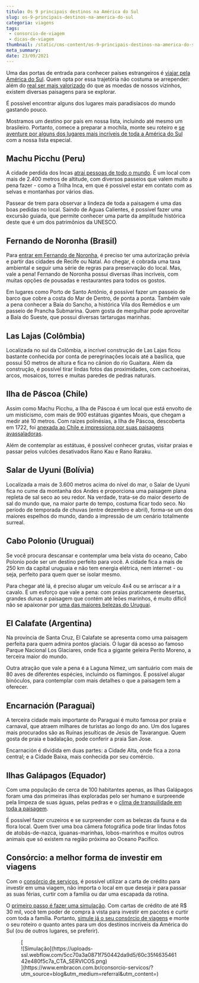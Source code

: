 ```yaml
---
titulo: Os 9 principais destinos na América do Sul
slug: os-9-principais-destinos-na-america-do-sul
categoria: viagens
tags:
 - consorcio-de-viagem
 - dicas-de-viagem
thumbnail: /static/cms-content/os-9-principais-destinos-na-america-do-sul.jpg
meta_summary: 
date: 23/09/2021
---
```

Uma das portas de entrada para conhecer países estrangeiros é [viajar pela América do Sul](https://www.embracon.com.br/blog/dicas-de-viagem-para-a-america-do-sul). Quem opta por essa trajetória não costuma se arrepender: além do [real ser mais valorizado](https://www.embracon.com.br/blog/entenda-como-a-variacao-da-moeda-estrangeira-pode-impactar-sua-vida) do que as moedas de nossos vizinhos, existem diversas paisagens para se explorar.

É possível encontrar alguns dos lugares mais paradisíacos do mundo gastando pouco.

Mostramos um destino por país em nossa lista, incluindo até mesmo um brasileiro. Portanto, comece a preparar a mochila, monte seu roteiro e [se aventure por alguns dos lugares mais incríveis de toda a América do Sul](https://www.embracon.com.br/blog/os-melhores-destinos-de-viagem-na-america-do-sul) com a nossa lista especial.

Machu Picchu (Peru) 
--------------------

A cidade perdida dos Incas [atrai pessoas de todo o mundo](https://www.embracon.com.br/blog/5-dicas-incriveis-para-planejar-uma-viagem-romantica). É um local com mais de 2.400 metros de altitude, com diversos passeios que valem muito a pena fazer - como a Trilha Inca, em que é possível estar em contato com as selvas e montanhas por vários dias.

Passear de trem para observar a lindeza de toda a paisagem é uma das boas pedidas no local. Saindo de Aguas Calientes, é possível fazer uma excursão guiada, que permite conhecer uma parte da amplitude histórica deste que é um dos patrimônios da UNESCO.

Fernando de Noronha (Brasil) 
-----------------------------

Para [entrar em Fernando de Noronha](https://www.embracon.com.br/blog/dicas-para-planejar-sua-viagem-a-fernando-de-noronha), é preciso ter uma autorização prévia e partir das cidades de Recife ou Natal. Ao chegar, é cobrada uma taxa ambiental e seguir uma série de regras para preservação do local. Mas, vale a pena! Fernando de Noronha possui diversas ilhas incríveis, com muitas opções de pousadas e restaurantes para todos os gostos.

Em lugares como Porto de Santo Antônio, é possível fazer um passeio de barco que cobre a costa do Mar de Dentro, de ponta a ponta. Também vale a pena conhecer a Baía do Sancho, a histórica Vila dos Remédios e um passeio de Prancha Submarina. Quem gosta de mergulhar pode aproveitar a Baía do Sueste, que possui diversas tartarugas marinhas.

Las Lajas (Colômbia) 
---------------------

Localizada no sul da Colômbia, a incrível construção de Las Lajas ficou bastante conhecida por conta de peregrinações locais até a basílica, que possui 50 metros de altura e fica no cânion do rio Guaitara. Além da construção, é possível tirar lindas fotos das proximidades, com cachoeiras, arcos, mosaicos, torres e muitas paredes de pedras naturais.

Ilha de Páscoa (Chile) 
-----------------------

Assim como Machu Picchu, a Ilha de Páscoa é um local que está envolto de um misticismo, com mais de 900 estátuas gigantes Moais, que chegam a medir até 10 metros. Com raízes polinésias, a Ilha de Páscoa, descoberta em 1722, foi [anexada ao Chile e impressiona por suas paisagens avassaladoras](https://www.embracon.com.br/blog/4-razoes-para-conhecer-o-chile-nas-suas-ferias).

Além de contemplar as estátuas, é possível conhecer grutas, visitar praias e passar pelos vulcões desativados Rano Kau e Rano Raraku.

Salar de Uyuni (Bolívia) 
-------------------------

Localizada a mais de 3.600 metros acima do nível do mar, o Salar de Uyuni fica no cume da montanha dos Andes e proporciona uma paisagem plana repleta de sal seco ao seu redor. Na verdade, trata-se do maior deserto de sal do mundo que, na maior parte do tempo, costuma ficar todo seco. No período de temporada de chuvas (entre dezembro e abril), forma-se um dos maiores espelhos do mundo, dando a impressão de um cenário totalmente surreal.

Cabo Polonio (Uruguai) 
-----------------------

Se você procura descansar e contemplar uma bela vista do oceano, Cabo Polonio pode ser um destino perfeito para você. A cidade fica a mais de 250 km da capital uruguaia e não tem energia elétrica, nem internet - ou seja, perfeito para quem quer se isolar mesmo.

Para chegar até lá, é preciso alugar um veículo 4x4 ou se arriscar a ir a cavalo. É um esforço que vale a pena: com praias praticamente desertas, grandes dunas e paisagem que contém até leões marinhos, é muito difícil não se apaixonar por [uma das maiores belezas do Uruguai](https://www.embracon.com.br/blog/7-maneiras-para-economizar-na-hora-de-viajar).

El Calafate (Argentina) 
------------------------

Na província de Santa Cruz, El Calafate se apresenta como uma paisagem perfeita para quem admira pontos glaciais. O lugar dá acesso ao famoso Parque Nacional Los Glaciares, onde fica a gigante geleira Perito Moreno, a terceira maior do mundo.

Outra atração que vale a pena é a Laguna Nimez, um santuário com mais de 80 aves de diferentes espécies, incluindo os flamingos. É possível alugar binóculos, para contemplar com mais detalhes o que a paisagem tem a oferecer.

Encarnación (Paraguai) 
-----------------------

A terceira cidade mais importante do Paraguai é muito famosa por praia e carnaval, que atraem milhares de turistas ao longo do ano. Um dos lugares mais procurados são as Ruínas jesuíticas de Jesús de Tavarangue. Quem gosta de praia e badalação, pode conferir a praia San Jose.

Encarnación é dividida em duas partes: a Cidade Alta, onde fica a zona central; e a Cidade Baixa, mais conhecida por seu comércio.

Ilhas Galápagos (Equador) 
--------------------------

Com uma população de cerca de 100 habitantes apenas, as Ilhas Galápagos foram uma das primeiras ilhas exploradas pelo ser humano e surpreende pela limpeza de suas águas, pelas pedras e o [clima de tranquilidade em toda a paisagem](https://www.embracon.com.br/blog/lua-de-mel-sem-cliches-4-destinos-alternativos-para-o-casal).

É possível fazer cruzeiros e se surpreender com as belezas da fauna e da flora local. Quem tiver uma boa câmera fotográfica pode tirar lindas fotos de atobás-de-nazca, iguanas-marinhas, lobos-marinhos e muitos outros animais que só existem na região próxima ao Oceano Pacífico.

Consórcio: a melhor forma de investir em viagens 
-------------------------------------------------

Com o [consórcio de serviços](https://www.embracon.com.br/blog/conheca-os-principais-consorcios-de-servicos-embracon), é possível utilizar a carta de crédito para investir em uma viagem, não importa o local em que deseja ir para passar as suas férias, curtir com a família ou dar uma escapada da rotina.

O [primeiro passo é fazer uma simulação](https://www.embracon.com.br/blog/descubra-como-fazer-uma-simulacao-no-consorcio). Com cartas de crédito de até R$ 30 mil, você tem poder de compra à vista para investir em pacotes e curtir com toda a família. Portanto, [simule já o seu consórcio de viagens](https://www.embracon.com.br/consorcio-servicos) e monte o seu roteiro o quanto antes para um dos destinos incríveis da América do Sul (ou de outros lugares, se preferir).

<figure class="w-richtext-figure-type-image w-richtext-align-center">[<div>![Simulação](https://uploads-ssl.webflow.com/5cc70a3a0871f750442da9d5/60c35f463546142e480f5c7a_CTA_SERVICOS.png)</div>](https://www.embracon.com.br/consorcio-servicos/?utm_source=blog&utm_medium=referral&utm_content=)</figure>

